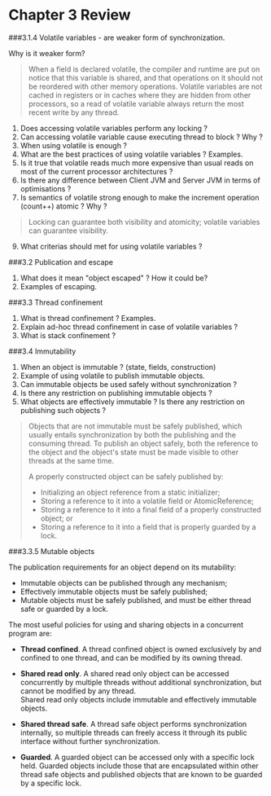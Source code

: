 Chapter 3 Review
===

###3.1.4 Volatile variables - are weaker form of synchronization.

Why is it weaker form?

> When a field is declared volatile, the compiler and runtime are put on notice that this variable is shared, and that operations on it should not be reordered with other memory operations. Volatile variables are not cached in registers or in caches where they are hidden from other processors, so a read of volatile variable always return the most recent write by any thread.

1. Does accessing volatile variables perform any locking ?
2. Can accessing volatile variable cause executing thread to block ? Why ?
3. When using volatile is enough ?
4. What are the best practices of using volatile variables ? Examples.
5. Is it true that volatile reads much more expensive than usual reads on most of the current processor architectures ?
6. Is there any difference between Client JVM and Server JVM in terms of optimisations ?
7. Is semantics of volatile strong enough to make the increment operation (count++) atomic ? Why ?

> Locking can guarantee both visibility and atomicity; 
volatile variables can guarantee visibility.

9. What criterias should met for using volatile variables ?

###3.2 Publication and escape

1. What does it mean "object escaped" ? How it could be? 
2. Examples of escaping.

###3.3 Thread confinement

1. What is thread confinement ? Examples.
2. Explain ad-hoc thread confinement in case of volatile variables ?
3. What is stack confinement ?

###3.4 Immutability

1. When an object is immutable ? (state, fields, construction)
2. Example of using volatile to publish immutable objects.
3. Can immutable objects be used safely without synchronization ?
4. Is there any restriction on publishing immutable objects ?
5. What objects are effectively immutable ? Is there any restriction on publishing such objects ?
    
> Objects that are not immutable must be safely published, which usually entails synchronization by both the publishing and the consuming thread. 
> To publish an object safely, both the reference to the object and the object's state must be made visible to other threads at the same time.
> 
> A properly constructed object can be safely published by:
> 
> - Initializing an object reference from a static initializer;
> - Storing a reference to it into a volatile field or AtomicReference;
> - Storing a reference to it into a final field of a properly constructed object; or
> - Storing a reference to it into a field that is properly guarded by a lock.

###3.3.5 Mutable objects

The publication requirements for an object depend on its mutability:

- Immutable objects can be published through any mechanism;
- Effectively immutable objects must be safely published;
- Mutable objects must be safely published, and must be either thread safe or guarded by a lock.

The most useful policies for using and sharing objects in a concurrent program are: 

- **Thread confined**. A thread confined object is owned exclusively by and confined to one thread, and can be modified by its owning thread. 

- **Shared read only**. A shared read only object can be accessed concurrently by multiple threads without additional synchronization,  but cannot be modified by any thread.  
Shared read only objects include immutable and effectively immutable objects. 

- **Shared thread safe**. A thread safe object performs synchronization internally, so multiple threads can freely access  it through its public interface without further synchronization. 

- **Guarded**. A guarded object can be accessed only with a specific lock held. Guarded objects include those that are encapsulated within other thread safe objects and published objects that are known to be guarded by a specific lock. 
